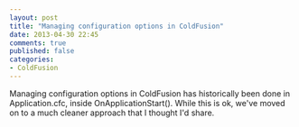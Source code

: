 ```yaml
---
layout: post
title: "Managing configuration options in ColdFusion"
date: 2013-04-30 22:45
comments: true
published: false
categories:
- ColdFusion
---
```


Managing configuration options in ColdFusion has historically been done in Application.cfc, inside OnApplicationStart(). While this is ok, we've moved on to a much cleaner approach that I thought I'd share.

